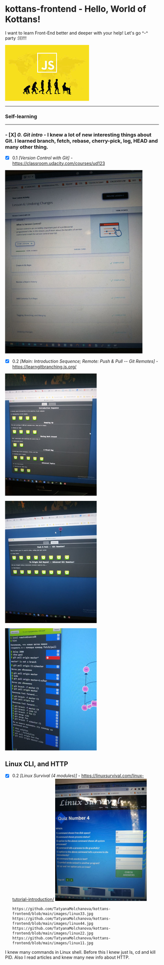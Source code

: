 # kottans-frontend - Hello, World of Kottans!

I want to learn Front-End better and deeper with your help! Let's go ^-^ party :)))!!!

![img](images/js.jpg)

---

### Self-learning

---

### - [X] _0. Git intro_ - I knew a lot of new interesting things about Git. I learned branch, fetch, rebase, cherry-pick, log, HEAD and many other thing.

- [x] 0.1 _[Version Control with Git]_ - https://classroom.udacity.com/courses/ud123

![img](images/git0-1.jpg)

- [x] 0.2 _[Main: Introduction Sequence; Remote: Push & Pull -- Git Remotes]_ - https://learngitbranching.js.org/

![img](images/git1.jpg)

![img](images/git2.jpg)

![img](images/git3.jpg)

## Linux CLI, and HTTP

- [x] 0.2 _[Linux Survival (4 modules)]_ - https://linuxsurvival.com/linux-tutorial-introduction/
      ![img](images/linux1.jpg)

      https://github.com/TatyanaMolchanova/kottans-frontend/blob/main/images/linux33.jpg
      https://github.com/TatyanaMolchanova/kottans-frontend/blob/main/images/linux44.jpg
      https://github.com/TatyanaMolchanova/kottans-frontend/blob/main/images/linux22.jpg
      https://github.com/TatyanaMolchanova/kottans-frontend/blob/main/images/linux11.jpg

I knew many commands in Linux shell. Before this I knew just ls, cd and kill PID. Also I read articles and knew many new info about HTTP.
